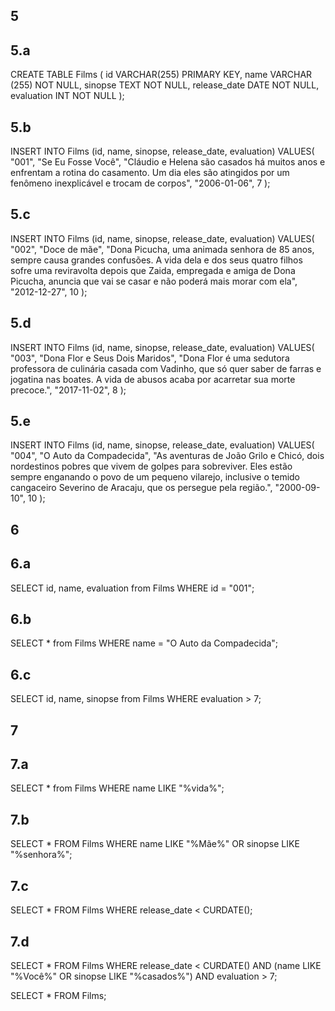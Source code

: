 ## 5

## 5.a

CREATE TABLE Films (
    id VARCHAR(255) PRIMARY KEY,
    name VARCHAR (255) NOT NULL,
    sinopse TEXT NOT NULL,
    release_date DATE NOT NULL,
    evaluation INT NOT NULL
);

## 5.b

INSERT INTO Films (id, name, sinopse, release_date, evaluation)
VALUES(
  "001", 
  "Se Eu Fosse Você",
 "Cláudio e Helena são casados há muitos anos e enfrentam a rotina do casamento. Um dia eles são atingidos por um fenômeno inexplicável e trocam de corpos",
  "2006-01-06", 
  7
);

## 5.c
INSERT INTO Films (id, name, sinopse, release_date, evaluation)
VALUES(
  "002", 
  "Doce de mãe",
  "Dona Picucha, uma animada senhora de 85 anos, sempre causa grandes confusões. A vida dela e dos seus quatro filhos sofre uma reviravolta depois que Zaida, empregada e amiga de Dona Picucha, anuncia que vai se casar e não poderá mais morar com ela",
  "2012-12-27", 
  10
);

## 5.d
INSERT INTO Films (id, name, sinopse, release_date, evaluation)
VALUES(
  "003", 
  "Dona Flor e Seus Dois Maridos",
  "Dona Flor é uma sedutora professora de culinária casada com Vadinho, que só quer saber de farras e jogatina nas boates. A vida de abusos acaba por acarretar sua morte precoce.",
  "2017-11-02", 
  8
);

## 5.e 
INSERT INTO Films (id, name, sinopse, release_date, evaluation)
VALUES(
  "004", 
  "O Auto da Compadecida",
  "As aventuras de João Grilo e Chicó, dois nordestinos pobres que vivem de golpes para sobreviver. Eles estão sempre enganando o povo de um pequeno vilarejo, inclusive o temido cangaceiro Severino de Aracaju, que os persegue pela região.",
  "2000-09-10", 
  10
);

## 6

## 6.a
SELECT id, name, evaluation
from Films
WHERE id = "001";

## 6.b
SELECT *
from Films
WHERE name = "O Auto da Compadecida";

## 6.c
SELECT id, name, sinopse
from Films
WHERE evaluation > 7;

## 7

## 7.a
SELECT *
from Films
WHERE name LIKE "%vida%";

## 7.b
SELECT * 
FROM Films
WHERE name LIKE "%Mãe%" OR
      sinopse LIKE "%senhora%";
      
## 7.c 
SELECT * 
FROM Films
WHERE release_date < CURDATE();

## 7.d
SELECT *
FROM Films
WHERE release_date < CURDATE() AND 
(name LIKE "%Você%" OR
      sinopse LIKE "%casados%") AND
      evaluation > 7;


SELECT * FROM Films;
